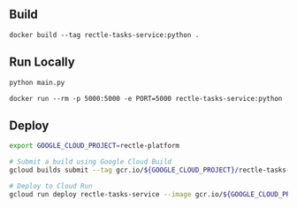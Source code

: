 
## Build

```
docker build --tag rectle-tasks-service:python .
```

## Run Locally

```sh
python main.py
```

```
docker run --rm -p 5000:5000 -e PORT=5000 rectle-tasks-service:python
```

## Deploy

```sh
export GOOGLE_CLOUD_PROJECT=rectle-platform

# Submit a build using Google Cloud Build
gcloud builds submit --tag gcr.io/${GOOGLE_CLOUD_PROJECT}/rectle-tasks-service

# Deploy to Cloud Run
gcloud run deploy rectle-tasks-service --image gcr.io/${GOOGLE_CLOUD_PROJECT}/rectle-tasks-service
```